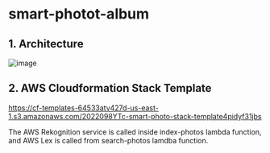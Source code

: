 # smart-photot-album

## 1. Architecture
![image](https://user-images.githubusercontent.com/49350284/162481178-12d81ad0-c625-4a2c-baef-ef59285a2996.png)


## 2. AWS Cloudformation Stack Template
https://cf-templates-64533atv427d-us-east-1.s3.amazonaws.com/2022098YTc-smart-photo-stack-template4pidyf31jbs

The AWS Rekognition service is called inside index-photos lambda function, and AWS Lex is called from search-photos lamdba function.
